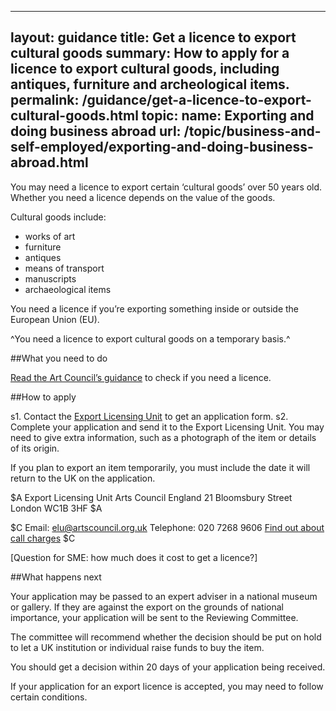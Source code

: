 ---
layout: guidance
title: Get a licence to export cultural goods
summary: How to apply for a licence to export cultural goods, including antiques, furniture and archeological items.
permalink: /guidance/get-a-licence-to-export-cultural-goods.html
topic:
  name: Exporting and doing business abroad
  url: /topic/business-and-self-employed/exporting-and-doing-business-abroad.html
  ---
  
You may need a licence to export certain ‘cultural goods’ over 50 years old. Whether you need a licence depends on the value of the goods.

Cultural goods include:

- works of art
- furniture
- antiques
- means of transport
- manuscripts
- archaeological items

You need a licence if you’re exporting something inside or outside the European Union (EU). 

^You need a licence to export cultural goods on a temporary basis.^ 

##What you need to do

[Read the Art Council’s guidance](http://www.artscouncil.org.uk/what-we-do/supporting-museums/cultural-property/export-controls/export-licensing/) to check if you need a licence. 

##How to apply

s1. Contact the [Export Licensing Unit](/link) to get an application form.
s2. Complete your application and send it to the Export Licensing Unit. You may need to give extra information, such as a photograph of the item or details of its origin. 

If you plan to export an item temporarily, you must include the date it will return to the UK on the application.

$A
Export Licensing Unit
Arts Council England
21 Bloomsbury Street
London
WC1B 3HF
$A

$C
Email: <elu@artscouncil.org.uk>
Telephone: 020 7268 9606 
[Find out about call charges](/call-charges)
$C

[Question for SME: how much does it cost to get a licence?]

##What happens next

Your application may be passed to an expert adviser in a national museum or gallery. If they are against the export on the grounds of national importance, your application will be sent to the Reviewing Committee.

The committee will recommend whether the decision should be put on hold to let a UK institution or individual raise funds to buy the item.

You should get a decision within 20 days of your application being received.

If your application for an export licence is accepted, you may need to follow certain conditions.

